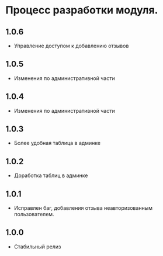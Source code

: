 Процесс разработки модуля.
==============
  
1.0.6
-----------------
  * Управление доступом к добавлению отзывов

1.0.5
-----------------
  * Изменения по административной части

1.0.4
-----------------
  * Изменения по административной части

1.0.3
-----------------
  * Более удобная таблица в админке
  
1.0.2
-----------------
  * Доработка таблиц в админке
  
1.0.1
-----------------
  * Исправлен баг, добавления отзыва неавторизованным пользователем.
  
1.0.0
-----------------
  * Стабильный релиз